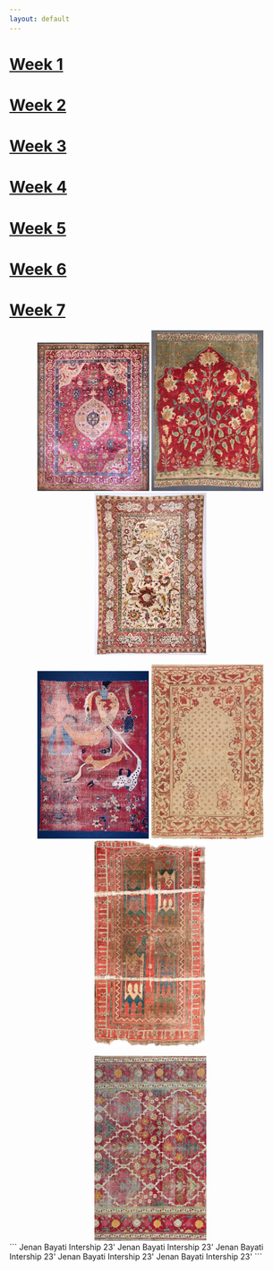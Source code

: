 ```yaml
---
layout: default
---
```


# [Week 1](./another-page.html)
# [Week 2](./another-page-2.html)
# [Week 3](./another-page-3.html)
# [Week 4](./another-page-4.html)
# [Week 5](./another-page-5.html)
# [Week 6](./another-page-6.html)
# [Week 7](./another-page-7.html)

<div align="center"> 
<img src="/assets/Week-1.JPEG" text="week 1" width="200" lenght="470"> <img src="/assets/Week-2.JPEG" width="200" lenght="470"> <img src="/assets/Week-3.JPEG" width="200" lenght="470">

<img src="/assets/Week-4.JPEG" width="200" lenght="470"> <img src="/assets/Week-5.JPEG" width="200" lenght="470"> <img src="/assets/Week-6.JPEG" width="200" lenght="470">

<img src="/assets/Week-7.JPEG" width="200" lenght="470">

</div>
```
Jenan Bayati Intership 23' Jenan Bayati Intership 23' Jenan Bayati Intership 23' Jenan Bayati Intership 23' Jenan Bayati Intership 23'
```
